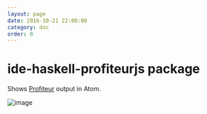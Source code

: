 ```yaml
---
layout: page
date: 2016-10-21 22:00:00
category: doc
order: 0
---
```


# ide-haskell-profiteurjs package

Shows [Profiteur](https://github.com/jaspervdj/profiteur/) output in Atom.

![image](https://cloud.githubusercontent.com/assets/7275622/19200931/367c14ae-8cd4-11e6-9485-8c9c59681a18.png)
